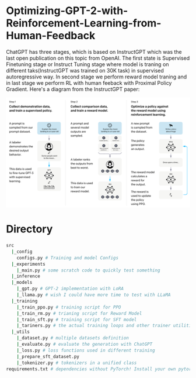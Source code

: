# Optimizing-GPT-2-with-Reinforcement-Learning-from-Human-Feedback

ChatGPT has three stages, which is based on InstructGPT which was the last open publication on this topic from OpenAI. The first state is Supervised Finetuning stage or Instruct Tuning stage where model is traning on different taks(InstructGPT was trained on 30K task) in supervised autoregressive way. 
In second stage we perform reward model traning and in last stage we perform RL with human feeback with Proximal Policy Gradient. Here's a diagram from the InstructGPT paper:

![InstructGPT](assets/instructgpt.png)
 

# Directory
```bash
src
  |_config
    configs.py # Training and model Configs
  |_experiments
    |_main.py # some scratch code to quickly test something
  |_inference
  |_models
    |_gpt.py # GPT-2 implementation with LoRA
    |_llama.py # wish I could have more time to test with LLaMA
  |_training
    |_train_ppo.py # training script for PPO 
    |_train_rm.py # trianing script for Reward Model
    |_train_sft.py # training script for SFT model
    |_tariners.py # the actual training loops and other trainer utilities, such as saving states
  |_utils
    |_dataset.py # multiple datasets definition
    |_evaluate.py # evaluate the generation with ChatGPT
    |_loss.py # loss functions used in different training
    |_prepare_sft_dataset.py
    |_tokenizer.py # tokenizers in a unified class
requirements.txt # dependencies without PyTorch! Install your own pytorch 2.0 nightly.
```